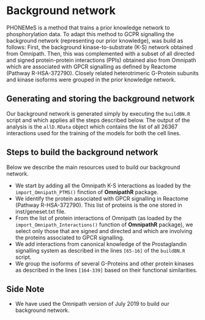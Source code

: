 # Background network

PHONEMeS is a method that trains a prior knowledge network to phosphorylation data. To adapt this method to GCPR signalling the background network (representing our prior knowledge), was build as follows: First, the background kinase-to-substrate (K-S) network obtained from Omnipath. Then, this was complemented with a subset of all directed and signed protein-protein interactions (PPIs) obtained also from Omnipath which are associated with GPCR signalling as defined by Reactome (Pathway R-HSA-372790). Closely related heterotrimeric G-Protein subunits and kinase isoforms were grouped in the prior knowledge network.

## Generating and storing the background network

Our background network is generated simply by executing the `buildBN.R` script and which applies all the steps described below. The output of the analysis is the `allD.RData` object which contains the list of all 26367 interactions used for the training of the models for both the cell lines.

## Steps to build the background network

Below we describe the main resources used to build our background network.

+ We start by adding all the Omnipath K-S interactions as loaded by the `import_Omnipath_PTMS()` finction of **OmnipathR** package.
+ We identify the protein associated with GPCR signalling in Reactome (Pathway R-HSA-372790). This list of proteins is the one stored in inst/geneset.txt file.
+ From the list of protein interactions of Omnipath (as loaded by the `import_Omnipath_Interactions()` function of **OmnipathR** package), we select only those that are signed and directed and which are involving the proteins associated to GPCR signalling.
+ We add interactions from canonical knowledge of the Prostaglandin signalling system as described in the lines `[65-16]` of the `buildBN.R` script.
+ We group the isoforms of several G-Proteins and other protein kinases as described in the lines `[164-339]` based on their functional similarities.


## Side Note

+ We have used the Omnipath version of July 2019 to build our background network.
